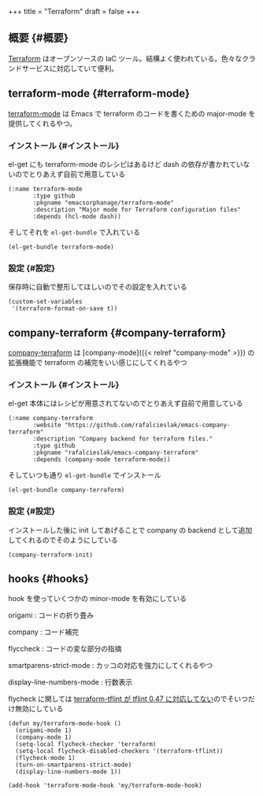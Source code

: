 +++
title = "Terraform"
draft = false
+++

## 概要 {#概要}

[Terraform](https://www.terraform.io/) はオープンソースの IaC ツール。結構よく使われている。色々なクランドサービスに対応していて便利。


## terraform-mode {#terraform-mode}

[terraform-mode](https://github.com/hcl-emacs/terraform-mode) は Emacs で terraform のコードを書くための major-mode を提供してくれるやつ。


### インストール {#インストール}

el-get にも terraform-mode のレシピはあるけど
dash の依存が書かれていないのでとりあえず自前で用意している

```emacs-lisp
(:name terraform-mode
       :type github
       :pkgname "emacsorphanage/terraform-mode"
       :description "Major mode for Terraform configuration files"
       :depends (hcl-mode dash))
```

そしてそれを `el-get-bundle` で入れている

```emacs-lisp
(el-get-bundle terraform-mode)
```


### 設定 {#設定}

保存時に自動で整形してほしいのでその設定を入れている

```emacs-lisp
(custom-set-variables
 '(terraform-format-on-save t))
```


## company-terraform {#company-terraform}

[company-terraform](https://github.com/rafalcieslak/emacs-company-terraform) は [company-mode]({{< relref "company-mode" >}}) の拡張機能で terraform の補完をいい感じにしてくれるやつ


### インストール {#インストール}

el-get 本体にはレシピが用意されてないのでとりあえず自前で用意している

```emacs-lisp
(:name company-terraform
       :website "https://github.com/rafalcieslak/emacs-company-terraform"
       :description "Company backend for terraform files."
       :type github
       :pkgname "rafalcieslak/emacs-company-terraform"
       :depends (company-mode terraform-mode))
```

そしていつも通り `el-get-bundle` でインストール

```emacs-lisp
(el-get-bundle company-terraform)
```


### 設定 {#設定}

インストールした後に init してあげることで company の backend として追加してくれるのでそのようにしている

```emacs-lisp
(company-terraform-init)
```


## hooks {#hooks}

hook を使っていくつかの minor-mode を有効にしている

origami
: コードの折り畳み

company
: コード補完

flyccheck
: コードの変な部分の指摘

smartparens-strict-mode
: カッコの対応を強力にしてくれるやつ

display-line-numbers-mode
: 行数表示

flycheck に関しては [terraform-tflint が tflint 0.47 に対応してない](https://github.com/flycheck/flycheck/issues/2024)のでそいつだけ無効にしている

```emacs-lisp
(defun my/terraform-mode-hook ()
  (origami-mode 1)
  (company-mode 1)
  (setq-local flycheck-checker 'terraform)
  (setq-local flycheck-disabled-checkers '(terraform-tflint))
  (flycheck-mode 1)
  (turn-on-smartparens-strict-mode)
  (display-line-numbers-mode 1))

(add-hook 'terraform-mode-hook 'my/terraform-mode-hook)
```
